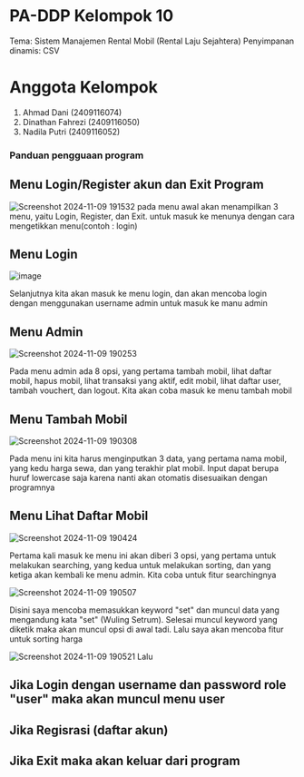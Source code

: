 # PA-DDP Kelompok 10
Tema: Sistem Manajemen Rental Mobil (Rental Laju Sejahtera)
Penyimpanan dinamis: CSV
# Anggota Kelompok
1. Ahmad Dani (2409116074)
2. Dinathan Fahrezi (2409116050)
3. Nadila Putri (2409116052)

### Panduan pengguaan program
## Menu Login/Register akun dan Exit Program
![Screenshot 2024-11-09 191532](https://github.com/user-attachments/assets/61a9fc6c-179b-4b92-b725-3de9b3c566e5)
pada menu awal akan menampilkan 3 menu, yaitu Login, Register, dan Exit. untuk masuk ke menunya dengan cara mengetikkan menu(contoh : login)

## Menu Login
![image](https://github.com/user-attachments/assets/358d0c38-2b73-4101-8527-41cb40f0dfb6)

Selanjutnya kita akan masuk ke menu login, dan akan mencoba login dengan menggunakan username admin untuk masuk ke manu admin

## Menu Admin
![Screenshot 2024-11-09 190253](https://github.com/user-attachments/assets/4ef6d8d1-4e50-463b-9d94-7274a9a76fff)

Pada menu admin ada 8 opsi, yang pertama tambah mobil, lihat daftar mobil, hapus mobil, lihat transaksi yang aktif, edit mobil, lihat daftar user, tambah vouchert, dan logout. Kita akan coba masuk ke menu tambah mobil

## Menu Tambah Mobil
![Screenshot 2024-11-09 190308](https://github.com/user-attachments/assets/7ec15ab0-9ebb-430c-bf62-b8e57088ee2e)

Pada menu ini kita harus menginputkan 3 data, yang pertama nama mobil, yang kedu harga sewa, dan yang terakhir plat mobil. Input dapat berupa huruf lowercase saja karena nanti akan otomatis disesuaikan dengan programnya

## Menu Lihat Daftar Mobil
![Screenshot 2024-11-09 190424](https://github.com/user-attachments/assets/e6b9042d-8b18-4b70-a7a0-eaced598fc31)

Pertama kali masuk ke menu ini akan diberi 3 opsi, yang pertama untuk melakukan searching, yang kedua untuk melakukan sorting, dan yang ketiga akan kembali ke menu admin. Kita coba untuk fitur searchingnya

![Screenshot 2024-11-09 190507](https://github.com/user-attachments/assets/74937721-4984-4de4-8c5a-cd05d1f6b6b4)

Disini saya mencoba memasukkan keyword "set" dan muncul data yang mengandung kata "set" (Wuling Setrum). Selesai muncul keyword yang diketik maka akan muncul opsi di awal tadi. Lalu saya akan mencoba fitur untuk sorting harga

![Screenshot 2024-11-09 190521](https://github.com/user-attachments/assets/9ee0504e-6104-4c77-b37b-f25bbe7e26f0)
Lalu






## Jika Login dengan username dan password role "user" maka akan muncul menu user


## Jika Regisrasi (daftar akun)



## Jika Exit maka akan keluar dari program


##

